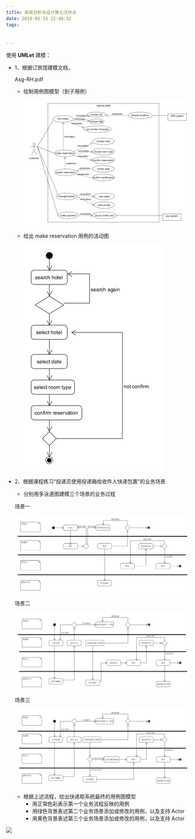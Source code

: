 ```yaml
---
title: 系统分析与设计第七次作业
date: 2019-05-25 22:46:52
tags:


---
```


使用 **UMLet** 建模：

- 1、根据订旅馆建模文档，

  Asg-RH.pdf

  - 绘制用例图模型（到子用例）

    ![](./pics/swasd-7.png)

  - 给出 make reservation 用例的活动图

    ![](./pics/swad-3.png)

- 2、根据课程练习“投递员使用投递箱给收件人快递包裹”的业务场景

  - 分别用多泳道图建模三个场景的业务过程

  场景一

  ![](./pics/swasd-7-11.png)

  场景二

  ![](./pics/swasd-7-2.png)

  场景三

  ![](./pics/swasd-7-3.png)

  - 根据上述流程，给出快递柜系统最终的用例图模型
    - 用正常色彩表示第一个业务流程反映的用例
    - 用绿色背景表述第二个业务场景添加或修改的用例，以及支持 Actor
    - 用黄色背景表述第三个业务场景添加或修改的用例，以及支持 Actor

    

![](F:\CODE\git\blog\source\_posts\pics\swasd-7-4.png)
